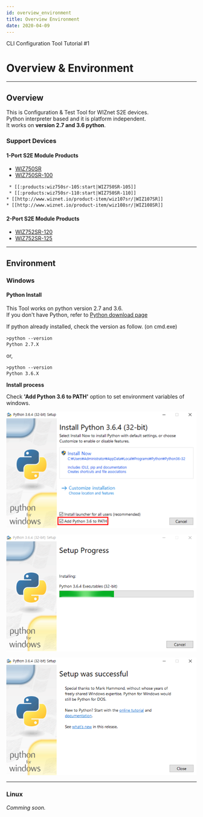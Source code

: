 ```yaml
---
id: overview_environment
title: Overview Environment
date: 2020-04-09
---
```


CLI Configuration Tool Tutorial #1

# Overview & Environment

-----


## Overview

This is Configuration & Test Tool for WIZnet S2E devices.  
Python interpreter based and it is platform independent.  
It works on **version 2.7 and 3.6 python**.

### Support Devices

#### 1-Port S2E Module Products

  - [WIZ750SR](../WIZ750SR.md)
  - [WIZ750SR-100](../../WIZ750SR-1xx-Series/WIZ750SR-100/WIZ750SR-100.md)



``` 
 * [[:products:wiz750sr-105:start|WIZ750SR-105]]
 * [[:products:wiz750sr-110:start|WIZ750SR-110]]
* [[http://www.wiznet.io/product-item/wiz107sr/|WIZ107SR]]
* [[http://www.wiznet.io/product-item/wiz108sr/|WIZ108SR]]
```

#### 2-Port S2E Module Products

  - [WIZ752SR-120](../../WIZ752SR-12x-Series/WIZ752SR-120/WIZ752SR-120.md)
  - [WIZ752SR-125](../../WIZ752SR-12x-Series/WIZ752SR-125/WIZ752SR-125.md)

-----


## Environment

### Windows

#### Python Install

This Tool works on python version 2.7 and 3.6.  
If you don't have Python, refer to [Python download
page](https://www.python.org/downloads/)

If python already installed, check the version as follow. (on cmd.exe)

    >python --version
    Python 2.7.X

or,

    >python --version
    Python 3.6.X

**Install process**

Check **'Add Python 3.6 to PATH'** option
to set environment variables of windows.

![](/img/products/configtool/overview/install_python_01.png)

![](/img/products/configtool/overview/install_python_02.png)

![](/img/products/configtool/overview/install_python_03.png)

-----


### Linux

*Comming soon.*
